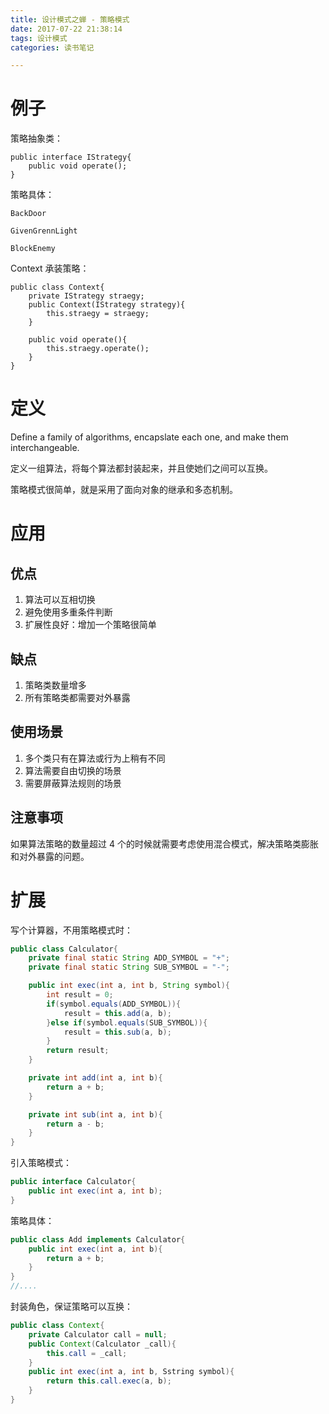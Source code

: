 ```yaml
---
title: 设计模式之蝉 - 策略模式
date: 2017-07-22 21:38:14
tags: 设计模式
categories: 读书笔记

---
```



# 例子

策略抽象类：

```
public interface IStrategy{
    public void operate();
}
```

策略具体：

```
BackDoor

GivenGrennLight

BlockEnemy
```

Context 承装策略：

```
public class Context{
    private IStrategy straegy;
    public Context(IStrategy strategy){
        this.straegy = straegy;
    }

    public void operate(){
        this.straegy.operate();
    }
}
```

<!--more-->

# 定义

Define a family of algorithms, encapslate each one, and make them interchangeable.

定义一组算法，将每个算法都封装起来，并且使她们之间可以互换。

策略模式很简单，就是采用了面向对象的继承和多态机制。

# 应用

## 优点

1. 算法可以互相切换
2. 避免使用多重条件判断
3. 扩展性良好：增加一个策略很简单


## 缺点

1. 策略类数量增多
2. 所有策略类都需要对外暴露

## 使用场景

1. 多个类只有在算法或行为上稍有不同
2. 算法需要自由切换的场景
3. 需要屏蔽算法规则的场景

## 注意事项

如果算法策略的数量超过 4 个的时候就需要考虑使用混合模式，解决策略类膨胀和对外暴露的问题。

# 扩展

写个计算器，不用策略模式时：

```java
public class Calculator{
    private final static String ADD_SYMBOL = "+";
    private final static String SUB_SYMBOL = "-";

    public int exec(int a, int b, String symbol){
        int result = 0;
        if(symbol.equals(ADD_SYMBOL)){
            result = this.add(a, b);
        }else if(symbol.equals(SUB_SYMBOL)){
            result = this.sub(a, b);
        }
        return result;
    }

    private int add(int a, int b){
        return a + b;
    }

    private int sub(int a, int b){
        return a - b;
    }
}
```


引入策略模式：

```java
public interface Calculator{
    public int exec(int a, int b);
}
```

策略具体：

```java
public class Add implements Calculator{
    public int exec(int a, int b){
        return a + b;
    }
}
//....

```

封装角色，保证策略可以互换：

```java
public class Context{
    private Calculator call = null;
    public Context(Calculator _call){
        this.call = _call;
    }
    public int exec(int a, int b, Sstring symbol){
        return this.call.exec(a, b);
    }
}

```











